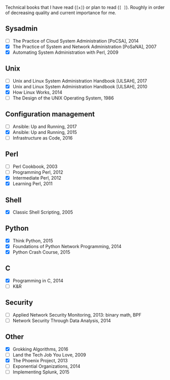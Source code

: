 Technical books that I have read (`[x]`) or plan to read (`[ ]`). Roughly in order of decreasing quality and current importance for me.

Sysadmin
--------

* [ ] The Practice of Cloud System Administration [PoCSA], 2014
* [x] The Practice of System and Network Administration [PoSaNA], 2007
* [x] Automating System Administration with Perl, 2009

Unix
----

* [ ] Unix and Linux System Administration Handbook [ULSAH], 2017
* [x] Unix and Linux System Administration Handbook [ULSAH], 2010
* [x] How Linux Works, 2014
* [ ] The Design of the UNIX Operating System, 1986

Configuration management
------------------------

* [ ] Ansible: Up and Running, 2017
* [x] Ansible: Up and Running, 2015
* [ ] Infrastructure as Code, 2016

Perl
----

* [ ] Perl Cookbook, 2003
* [ ] Programming Perl, 2012
* [x] Intermediate Perl, 2012
* [x] Learning Perl, 2011

Shell
-----

* [x] Classic Shell Scripting, 2005

Python
------

* [x] Think Python, 2015
* [x] Foundations of Python Network Programming, 2014
* [x] Python Crash Course, 2015

C
-

* [x] Programming in C, 2014
* [ ] K&R

Security
--------

* [ ] Applied Network Security Monitoring, 2013: binary math, BPF
* [ ] Network Security Through Data Analysis, 2014

Other
-----

* [x] Grokking Algorithms, 2016
* [ ] Land the Tech Job You Love, 2009
* [x] The Phoenix Project, 2013
* [ ] Exponential Organizations, 2014
* [ ] Implementing Splunk, 2015
